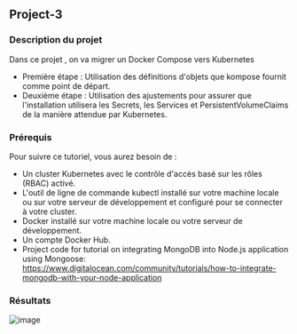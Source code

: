 ## Project-3
### Description du projet
Dans ce projet , on va migrer un Docker Compose vers Kubernetes

- Première étape : Utilisation des définitions d'objets que kompose fournit comme point de départ.
- Deuxième étape : Utilisation des ajustements pour  assurer que l'installation utilisera les Secrets, les Services et PersistentVolumeClaims de la manière attendue par Kubernetes.


### Prérequis
Pour suivre ce tutoriel, vous aurez besoin de :

- Un cluster Kubernetes avec le contrôle d'accès basé sur les rôles (RBAC) activé.
- L'outil de ligne de commande kubectl installé sur votre machine locale ou sur votre
serveur de développement et configuré pour se connecter à votre cluster. 
- Docker installé sur votre machine locale ou votre serveur de développement.
- Un compte Docker Hub.
- Project code for tutorial on integrating MongoDB into Node.js application using Mongoose: https://www.digitalocean.com/community/tutorials/how-to-integrate-mongodb-with-your-node-application

### Résultats
![image](https://user-images.githubusercontent.com/78182781/150660405-26dd619f-128b-4f57-aef4-81e0e2ed20a4.png)


